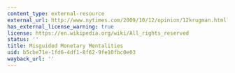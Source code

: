 ```yaml
---
content_type: external-resource
external_url: http://www.nytimes.com/2009/10/12/opinion/12krugman.html?scp=1&sq=misguided%20monetary%20mentalities%20krugman&st=cse
has_external_license_warning: true
license: https://en.wikipedia.org/wiki/All_rights_reserved
status: ''
title: Misguided Monetary Mentalities
uid: b5cbe71e-1fd6-4df1-8f62-9fe10fbc0e03
wayback_url: ''
---
```

